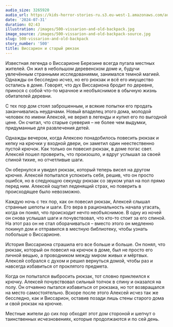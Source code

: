 ```yaml
---
audio_size: 3265920
audio_url: https://kids-horror-stories-ru.s3.eu-west-1.amazonaws.com/audio/500-vissarion-and-old-backpack.mp3
date: '2024-07-31'
duration: 02:43
illustration: /images/500-vissarion-and-old-backpack.jpg
image_source: /images/500-vissarion-and-old-backpack-source.jpg
slug: 500-vissarion-and-old-backpack
story_number: '500'
title: Виссарион и старый рюкзак
---
```


Известная легенда о Виссарионе Березине всегда пугала местных жителей. Он жил в небольшом деревенском доме и, будучи увлечённым странными исследованиями, занимался темной магией. Однажды он бесследно исчез, но его рюкзак и всё его имущество остались в доме. Говорят, что дух Виссариона бродит по деревне, принося с собой что-то мрачное и необъяснимое в обычную жизнь обитателей деревни.

С тех пор дом стоял заброшенным, и всякие попытки его продать заканчивались неудачами. Новый владелец этого дома, молодой человек по имени Алексей, не верил в легенды и купил его по выгодной цене. Он считал, что старые суеверия – не более чем выдумки, придуманные для развлечения детей.

Однажды вечером, когда Алексею понадобилось повесить рюкзак и кепку на крючки у входной двери, он заметил один неестественно пустой крючок. Как только он повесил рюкзак, в доме погас свет. Алексей пошел проверить, что произошло, и вдруг услышал за своей спиной тихие, но отчетливые шаги.

Он обернулся и увидел рюкзак, который теперь висел на другом крючке. Алексей попытался успокоить себя, решив, что он просто ошибся, но в следующую секунду рюкзак со звуком упал на пол прямо перед ним. Алексей ощутил леденящий страх, но поверить в происходящее было невозможно.

Каждую ночь с тех пор, как он повесил рюкзак, Алексей слышал странные шепоты и шаги. Его вера в рациональность начала угасать, когда он понял, что происходит нечто необъяснимое. В одну из ночей он снова услышал шаги и почувствовал, что кто-то стоит за его спиной. На этот раз он не стал оборачиваться – вместо этого он медленно покинул дом и отправился в местную библиотеку, чтобы узнать побольше о Виссарионе.

История Виссариона страшила его все больше и больше. Он понял, что рюкзак, который он повесил на крючок в доме, был не просто его личной вещью, а проводником между миром живых и мёртвых. Алексей собрался с духом и решил вернуться домой, чтобы раз и навсегда избавиться от проклятого предмета.

Когда он попытался выбросить рюкзак, тот словно приклеился к крючку. Алексей почувствовал сильный толчок в спину и оказался на полу. Он отчаянно пытался избавиться от рюкзака, но тот возвращался на место самостоятельно. Вскоре после этого Алексей исчез так же бесследно, как и Виссарион, оставив позади лишь стены старого дома и свой рюкзак на крючке.

Местные жители до сих пор обходят этот дом стороной и шепчут о таинственных исчезновениях, которые продолжаются и по сей день.